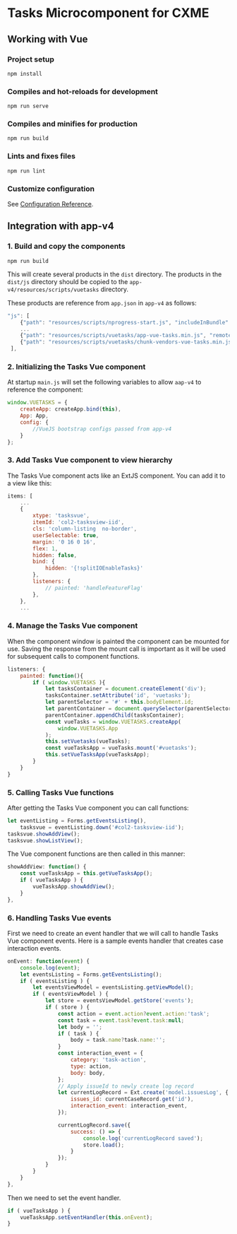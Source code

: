 # Tasks Microcomponent for CXME
                       
## Working with Vue

### Project setup
```
npm install
```

### Compiles and hot-reloads for development
```
npm run serve
```

### Compiles and minifies for production
```
npm run build
```

### Lints and fixes files
```
npm run lint
```

### Customize configuration
See [Configuration Reference](https://cli.vuejs.org/config/).

## Integration with app-v4

### 1. Build and copy the components

```npm run build```

This will create several products in the `dist` 
directory. The products in the `dist/js` directory 
should be copied to the 
`app-v4/resources/scripts/vuetasks` directory.

These products are reference from `app.json` in `app-v4`
as follows:

```js
"js": [
    {"path": "resources/scripts/nprogress-start.js", "includeInBundle": false},
    ...
    {"path": "resources/scripts/vuetasks/app-vue-tasks.min.js", "remote": false},
    {"path": "resources/scripts/vuetasks/chunk-vendors-vue-tasks.min.js", "remote": false},
 ],
```
  
### 2. Initializing the Tasks Vue component

At startup `main.js` will set the following variables to allow
`aap-v4` to reference the component:

```js
window.VUETASKS = {
    createApp: createApp.bind(this),
    App: App,
    config: {
        //VueJS bootstrap configs passed from app-v4
    }
};
```

### 3. Add Tasks Vue component to view hierarchy

The Tasks Vue component acts like an ExtJS component. You
can add it to a view like this:

```js    
items: [
    ...
    {
        xtype: 'tasksvue',
        itemId: 'col2-tasksview-iid',
        cls: 'column-listing  no-border',
        userSelectable: true,
        margin: '0 16 0 16',
        flex: 1,
        hidden: false,
        bind: {
            hidden: '{!splitIOEnableTasks}'
        },
        listeners: {
            // painted: 'handleFeatureFlag'
        },
    },
    ...
```

### 4. Manage the Tasks Vue component
                                  
When the component window is painted the component can be 
mounted for use. Saving the response from the mount call is 
important as it will be used for subsequent calls to 
component functions.

```js
listeners: {
    painted: function(){
        if ( window.VUETASKS ){
            let tasksContainer = document.createElement('div');
            tasksContainer.setAttribute('id', 'vuetasks');
            let parentSelector = '#' + this.bodyElement.id;
            let parentContainer = document.querySelector(parentSelector);
            parentContainer.appendChild(tasksContainer);
            const vueTasks = window.VUETASKS.createApp(
                window.VUETASKS.App
            );
            this.setVuetasks(vueTasks);
            const vueTasksApp = vueTasks.mount('#vuetasks');
            this.setVueTasksApp(vueTasksApp);
        }
    }
}

```

### 5. Calling Tasks Vue functions
                     
After getting the Tasks Vue component you can call 
functions:

```js
let eventListing = Forms.getEventsListing(),
    tasksvue = eventListing.down('#col2-tasksview-iid');
tasksvue.showAddView();
tasksvue.showListView();

```
The Vue component functions are then called in this manner:

```js
showAddView: function() {
    const vueTasksApp = this.getVueTasksApp();
    if ( vueTasksApp ) {
        vueTasksApp.showAddView();
    }
},
```

### 6. Handling Tasks Vue events
    
First we need to create an event handler that we will call to
handle Tasks Vue component events. Here is a sample events
handler that creates case interaction events.
     
```js 
onEvent: function(event) {
    console.log(event);
    let eventsListing = Forms.getEventsListing();
    if ( eventsListing ) {
        let eventsViewModel = eventsListing.getViewModel();
        if ( eventsViewModel ) {
            let store = eventsViewModel.getStore('events');
            if ( store ) {
                const action = event.action?event.action:'task';
                const task = event.task?event.task:null;
                let body = '';
                if ( task ) {
                    body = task.name?task.name:'';
                }
                const interaction_event = {
                    category: 'task-action',
                    type: action,
                    body: body,
                };
                // Apply issueId to newly create log record
                let currentLogRecord = Ext.create('model.issuesLog', {
                    issues_id: currentCaseRecord.get('id'),
                    interaction_event: interaction_event,
                });

                currentLogRecord.save({
                    success: () => {
                        console.log('currentLogRecord saved');
                        store.load();
                    }
                });
            }
        }
    }
},
```

Then we need to set the event handler.

```js
if ( vueTasksApp ) {
    vueTasksApp.setEventHandler(this.onEvent);
}
```

